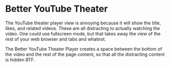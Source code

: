 # Better YouTube Theater

The YouTube theater player view is annoying because it will show the title, likes, and related videos. These are all distracting to actually watching the video. One could use fullscreen mode, but that takes away the view of the rest of your web browser and tabs and whatnot.

The Better YouTube Theater Player creates a space between the bottom of the video and the rest of the page content, so that all the distracting content is hidden BTF.

